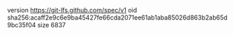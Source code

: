 version https://git-lfs.github.com/spec/v1
oid sha256:acaff2e9c6e9ba45427fe66cda2071ee61ab1aba85026d863b2ab65d9bc35f04
size 6837

